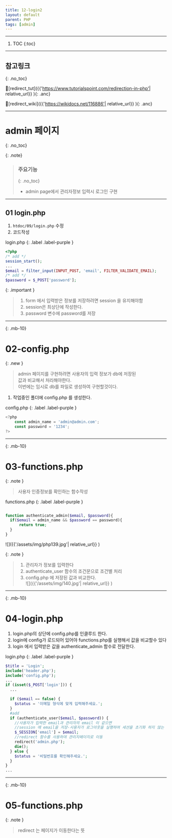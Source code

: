 ```yaml
---
title: 12-login2
layout: default
parent: PHP
tags: [admin]
---
```


---

1. TOC
{:toc}

---

## 참고링크
{: .no_toc}

🔗[redirect_tut]({{'https://www.tutorialspoint.com/redirection-in-php'| relative_url}} ){: .anc}

🔗[redirect_wiki]({{'https://wikidocs.net/116886'| relative_url}} ){: .anc}

---


# admin 페이지
{: .no_toc}


{: .note}
> ### 주요기능
> {: .no_toc}
> + admin page에서 관리자정보 입력시 로그인 구현
> 
---

## 01 login.php

1. `htdoc/09/login.php` 수정
2.  코드작성


login.php
{: .label  .label-purple }


```php
<?php
/* add */
session_start();
...
$email = filter_input(INPUT_POST, 'email', FILTER_VALIDATE_EMAIL);
/* add */
$password = $_POST['password'];
```

{: .important }
> 1. form 에서 입력받은 정보를 저장하려면 session 을 유지해야함
> 2. session은 최상단에 작성한다.
> 3. password 변수에 password를 저장
>

---
{: .mb-10}
 
# 02-config.php

{: .new }
> admin 페이지를 구현하려면 사용자의 입력 정보가 db에 저장된 <br>
> 값과 비교해서 처리해야한다. <br/>
> 이번에는 임시로 db를 파일로 생성하여 구현할것이다.

1. 작업중인 폴더에 config.php 를 생성한다.

config.php
{: .label .label-purple }

```js
<?php
    const admin_name = 'admin@admin.com';
    const password = '1234';
?>
```


---
{: .mb-10}
 
# 03-functions.php

{: .note }
>
> 사용자 인증정보를 확인하는 함수작성
>

functions.php
{: .label .label-purple }

```php

function authenticate_admin($email, $password){
  if($email = admin_name && $password == password){
      return true;
  }
}
```

![]({{'/assets/img/php139.jpg'| relative_url}} )

{: .note }
> 1. 관리자가 정보를 입력한다<br/>
> 2. authenticate_user 함수의 조건문으로 조건별 처리<br/>
> 3. config.php 에 저장된 값과 비교한다.<br/>
> ![]({{'/assets/img/140.jpg'| relative_url}} )

---
{: .mb-10}
 
# 04-login.php

1. login.php의 상단에 config.php를 인클루드 한다.
2. login에 config가 로드되어 있어야 functions.php를 실행해서 값을 비교할수 있다
3. login 에서 입력받은 값을 authenticate_admin 함수로 전달한다.

login.php
{: .label .label-purple }


```php
$title = 'Login';
include('header.php');
include('config.php');
...
if (isset($_POST['login'])) {
  ...

  if ($email == false) {
    $status = '이메일 형식에 맞게 입력해주세요.';
  }
  #add
  if (authenticate_user($email, $password)) {
    //사용자가 입력한 email과 관리자의 email 이 같으면
    //session 에 email을 저장-사용자가 로그아웃을 실행하여 세션을 초기화 하지 않는 이상 email은 세션에 저장됨
    $_SESSION['email'] = $email;
    //redirect 함수를 사용하여 관리자페이지로 이동
    redirect('admin.php');
    die();
  } else {
    $status = '비밀번호를 확인해주세요.';
  }
}
...

```


---
{: .mb-10}
 
# 05-functions.php

{: .note }
>
> redirect 는 페이지가 이동한다는 뜻
>



